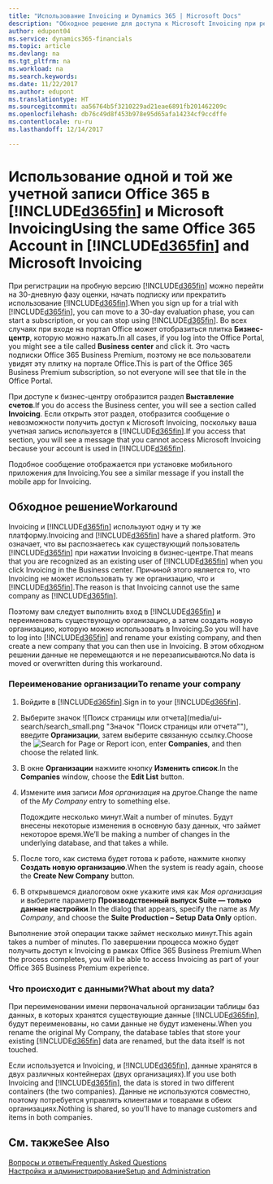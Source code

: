 ```yaml
---
title: "Использование Invoicing и Dynamics 365 | Microsoft Docs"
description: "Обходное решение для доступа к Microsoft Invoicing при регистрации на Dynamics 365."
author: edupont04
ms.service: dynamics365-financials
ms.topic: article
ms.devlang: na
ms.tgt_pltfrm: na
ms.workload: na
ms.search.keywords: 
ms.date: 11/22/2017
ms.author: edupont
ms.translationtype: HT
ms.sourcegitcommit: aa56764b5f3210229ad21eae6891fb201462209c
ms.openlocfilehash: db76c49d8f453b978e95d65afa14234cf9ccdffe
ms.contentlocale: ru-ru
ms.lasthandoff: 12/14/2017

---
```

# <a name="using-the-same-office-365-account-in-included365finincludesd365finmdmd-and-microsoft-invoicing"></a><span data-ttu-id="3e4e9-103">Использование одной и той же учетной записи Office 365 в [!INCLUDE[d365fin](includes/d365fin_md.md)] и Microsoft Invoicing</span><span class="sxs-lookup"><span data-stu-id="3e4e9-103">Using the same Office 365 Account in [!INCLUDE[d365fin](includes/d365fin_md.md)] and Microsoft Invoicing</span></span>
<span data-ttu-id="3e4e9-104">При регистрации на пробную версию [!INCLUDE[d365fin](includes/d365fin_md.md)] можно перейти на 30-дневную фазу оценки, начать подписку или прекратить использование [!INCLUDE[d365fin](includes/d365fin_md.md)].</span><span class="sxs-lookup"><span data-stu-id="3e4e9-104">When you sign up for a trial with [!INCLUDE[d365fin](includes/d365fin_md.md)], you can move to a 30-day evaluation phase, you can start a subscription, or you can stop using [!INCLUDE[d365fin](includes/d365fin_md.md)].</span></span> <span data-ttu-id="3e4e9-105">Во всех случаях при входе на портал Office может отобразиться плитка **Бизнес-центр**, которую можно нажать.</span><span class="sxs-lookup"><span data-stu-id="3e4e9-105">In all cases, if you log into the Office Portal, you might see a tile called **Business center** and click it.</span></span> <span data-ttu-id="3e4e9-106">Это часть подписки Office 365 Business Premium, поэтому не все пользователи увидят эту плитку на портале Office.</span><span class="sxs-lookup"><span data-stu-id="3e4e9-106">This is part of the Office 365 Business Premium subscription, so not everyone will see that tile in the Office Portal.</span></span>  

<span data-ttu-id="3e4e9-107">При доступе к бизнес-центру отобразится раздел **Выставление счетов**.</span><span class="sxs-lookup"><span data-stu-id="3e4e9-107">If you do access the Business center, you will see a section called **Invoicing**.</span></span> <span data-ttu-id="3e4e9-108">Если открыть этот раздел, отобразится сообщение о невозможности получить доступ к Microsoft Invoicing, поскольку ваша учетная запись используется в [!INCLUDE[d365fin](includes/d365fin_md.md)].</span><span class="sxs-lookup"><span data-stu-id="3e4e9-108">If you access that section, you will see a message that you cannot access Microsoft Invoicing because your account is used in [!INCLUDE[d365fin](includes/d365fin_md.md)].</span></span>  

<span data-ttu-id="3e4e9-109">Подобное сообщение отображается при установке мобильного приложения для Invoicing.</span><span class="sxs-lookup"><span data-stu-id="3e4e9-109">You see a similar message if you install the mobile app for Invoicing.</span></span>  

## <a name="workaround"></a><span data-ttu-id="3e4e9-110">Обходное решение</span><span class="sxs-lookup"><span data-stu-id="3e4e9-110">Workaround</span></span>
<span data-ttu-id="3e4e9-111">Invoicing и [!INCLUDE[d365fin](includes/d365fin_md.md)] используют одну и ту же платформу.</span><span class="sxs-lookup"><span data-stu-id="3e4e9-111">Invoicing and [!INCLUDE[d365fin](includes/d365fin_md.md)] have a shared platform.</span></span> <span data-ttu-id="3e4e9-112">Это означает, что вы распознаетесь как существующий пользователь [!INCLUDE[d365fin](includes/d365fin_md.md)] при нажатии Invoicing в бизнес-центре.</span><span class="sxs-lookup"><span data-stu-id="3e4e9-112">That means that you are recognized as an existing user of [!INCLUDE[d365fin](includes/d365fin_md.md)] when you click Invoicing in the Business center.</span></span> <span data-ttu-id="3e4e9-113">Причиной этого является то, что Invoicing не может использовать ту же организацию, что и [!INCLUDE[d365fin](includes/d365fin_md.md)].</span><span class="sxs-lookup"><span data-stu-id="3e4e9-113">The reason is that Invoicing cannot use the same company as [!INCLUDE[d365fin](includes/d365fin_md.md)].</span></span>  

<span data-ttu-id="3e4e9-114">Поэтому вам следует выполнить вход в [!INCLUDE[d365fin](includes/d365fin_md.md)] и переименовать существующую организацию, а затем создать новую организацию, которую можно использовать в Invoicing.</span><span class="sxs-lookup"><span data-stu-id="3e4e9-114">So you will have to log into [!INCLUDE[d365fin](includes/d365fin_md.md)] and rename your existing company, and then create a new company that you can then use in Invoicing.</span></span> <span data-ttu-id="3e4e9-115">В этом обходном решении данные не перемещаются и не перезаписываются.</span><span class="sxs-lookup"><span data-stu-id="3e4e9-115">No data is moved or overwritten during this workaround.</span></span>

### <a name="to-rename-your-company"></a><span data-ttu-id="3e4e9-116">Переименование организации</span><span class="sxs-lookup"><span data-stu-id="3e4e9-116">To rename your company</span></span>
1.  <span data-ttu-id="3e4e9-117">Войдите в [!INCLUDE[d365fin](includes/d365fin_md.md)].</span><span class="sxs-lookup"><span data-stu-id="3e4e9-117">Sign in to your [!INCLUDE[d365fin](includes/d365fin_md.md)].</span></span>  
2.  <span data-ttu-id="3e4e9-118">Выберите значок ![Поиск страницы или отчета](media/ui-search/search_small.png "Значок "Поиск страницы или отчета""), введите **Организации**, затем выберите связанную ссылку.</span><span class="sxs-lookup"><span data-stu-id="3e4e9-118">Choose the ![Search for Page or Report](media/ui-search/search_small.png "Search for Page or Report icon") icon, enter **Companies**, and then choose the related link.</span></span>  
3.  <span data-ttu-id="3e4e9-119">В окне **Организации** нажмите кнопку **Изменить список**.</span><span class="sxs-lookup"><span data-stu-id="3e4e9-119">In the **Companies** window, choose the **Edit List** button.</span></span>  
4.  <span data-ttu-id="3e4e9-120">Измените имя записи *Моя организация* на другое.</span><span class="sxs-lookup"><span data-stu-id="3e4e9-120">Change the name of the *My Company* entry to something else.</span></span>  

    <span data-ttu-id="3e4e9-121">Подождите несколько минут.</span><span class="sxs-lookup"><span data-stu-id="3e4e9-121">Wait a number of minutes.</span></span> <span data-ttu-id="3e4e9-122">Будут внесены некоторые изменения в основную базу данных, что займет некоторое время.</span><span class="sxs-lookup"><span data-stu-id="3e4e9-122">We’ll be making a number of changes in the underlying database, and that takes a while.</span></span>
5.  <span data-ttu-id="3e4e9-123">После того, как система будет готова к работе, нажмите кнопку **Создать новую организацию**.</span><span class="sxs-lookup"><span data-stu-id="3e4e9-123">When the system is ready again, choose the **Create New Company** button.</span></span>  
6.  <span data-ttu-id="3e4e9-124">В открывшемся диалоговом окне укажите имя как *Моя организация* и выберите параметр **Производственный выпуск Suite — только данные настройки**.</span><span class="sxs-lookup"><span data-stu-id="3e4e9-124">In the dialog that appears, specify the name as *My Company*, and choose the **Suite Production – Setup Data Only** option.</span></span>  

<span data-ttu-id="3e4e9-125">Выполнение этой операции также займет несколько минут.</span><span class="sxs-lookup"><span data-stu-id="3e4e9-125">This again takes a number of minutes.</span></span> <span data-ttu-id="3e4e9-126">По завершении процесса можно будет получить доступ к Invoicing в рамках Office 365 Business Premium.</span><span class="sxs-lookup"><span data-stu-id="3e4e9-126">When the process completes, you will be able to access Invoicing as part of your Office 365 Business Premium experience.</span></span>  

### <a name="what-about-my-data"></a><span data-ttu-id="3e4e9-127">Что происходит с данными?</span><span class="sxs-lookup"><span data-stu-id="3e4e9-127">What about my data?</span></span>
<span data-ttu-id="3e4e9-128">При переименовании имени первоначальной организации таблицы баз данных, в которых хранятся существующие данные [!INCLUDE[d365fin](includes/d365fin_md.md)], будут переименованы, но сами данные не будут изменены.</span><span class="sxs-lookup"><span data-stu-id="3e4e9-128">When you rename the original My Company, the database tables that store your existing [!INCLUDE[d365fin](includes/d365fin_md.md)] data are renamed, but the data itself is not touched.</span></span>  

<span data-ttu-id="3e4e9-129">Если используется и Invoicing, и [!INCLUDE[d365fin](includes/d365fin_md.md)], данные хранятся в двух различных контейнерах (двух организациях).</span><span class="sxs-lookup"><span data-stu-id="3e4e9-129">If you use both Invoicing and [!INCLUDE[d365fin](includes/d365fin_md.md)], the data is stored in two different containers (the two companies).</span></span> <span data-ttu-id="3e4e9-130">Данные не используются совместно, поэтому потребуется управлять клиентами и товарами в обеих организациях.</span><span class="sxs-lookup"><span data-stu-id="3e4e9-130">Nothing is shared, so you'll have to manage customers and items in both companies.</span></span>  

## <a name="see-also"></a><span data-ttu-id="3e4e9-131">См. также</span><span class="sxs-lookup"><span data-stu-id="3e4e9-131">See Also</span></span>
[<span data-ttu-id="3e4e9-132">Вопросы и ответы</span><span class="sxs-lookup"><span data-stu-id="3e4e9-132">Frequently Asked Questions</span></span>](across-faq.md)  
[<span data-ttu-id="3e4e9-133">Настройка и администрирование</span><span class="sxs-lookup"><span data-stu-id="3e4e9-133">Setup and Administration</span></span>](admin-setup-and-administration.md)  

